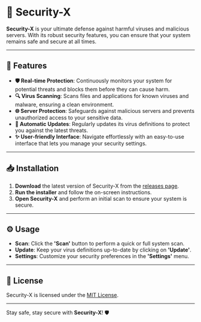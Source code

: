 # 🚀 Security-X

**Security-X** is your ultimate defense against harmful viruses and malicious servers. With its robust security features, you can ensure that your system remains safe and secure at all times.

---

## 🔑 Features

- **🛡️ Real-time Protection**: Continuously monitors your system for potential threats and blocks them before they can cause harm.
- **🔍 Virus Scanning**: Scans files and applications for known viruses and malware, ensuring a clean environment.
- **🌐 Server Protection**: Safeguards against malicious servers and prevents unauthorized access to your sensitive data.
- **🔄 Automatic Updates**: Regularly updates its virus definitions to protect you against the latest threats.
- **✨ User-friendly Interface**: Navigate effortlessly with an easy-to-use interface that lets you manage your security settings.

---

## 📥 Installation

1. **Download** the latest version of Security-X from the [releases page](#).
2. **Run the installer** and follow the on-screen instructions.
3. **Open Security-X** and perform an initial scan to ensure your system is secure.

---

## ⚙️ Usage

- **Scan**: Click the **'Scan'** button to perform a quick or full system scan. 
- **Update**: Keep your virus definitions up-to-date by clicking on **'Update'**. 
- **Settings**: Customize your security preferences in the **'Settings'** menu.

---

## 📜 License

Security-X is licensed under the [MIT License](#).

---

Stay safe, stay secure with **Security-X**! 🛡️
